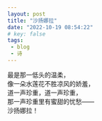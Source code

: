 ```yaml
---
layout: post
title: "沙扬娜拉"
date: "2022-10-19 08:54:22"
# key: false 
tags:
 - blog
 - 诗
---
```


最是那一低头的温柔，  
像一朵水莲花不胜凉风的娇羞，  
道一声珍重，道一声珍重，  
那一声珍重里有蜜甜的忧愁——  
沙扬娜拉！